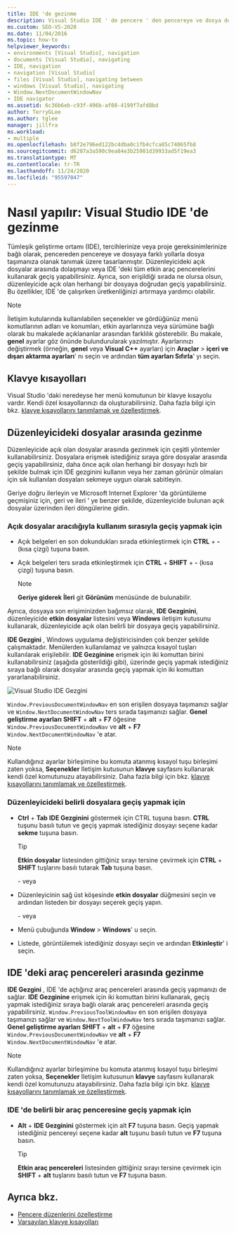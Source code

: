 ```yaml
---
title: IDE 'de gezinme
description: Visual Studio IDE ' de pencere ' den pencereye ve dosya dosyasına birkaç farklı yolla nasıl geçeceğinizi öğrenin.
ms.custom: SEO-VS-2020
ms.date: 11/04/2016
ms.topic: how-to
helpviewer_keywords:
- environments [Visual Studio], navigation
- documents [Visual Studio], navigating
- IDE, navigation
- navigation [Visual Studio]
- files [Visual Studio], navigating between
- windows [Visual Studio], navigating
- Window.NextDocumentWindowNav
- IDE navigator
ms.assetid: 6c36b6eb-c93f-496b-af08-4199f7afd8bd
author: TerryGLee
ms.author: tglee
manager: jillfra
ms.workload:
- multiple
ms.openlocfilehash: b8f2e796ed122bc4dba0c1fb4cfca85c74065fb8
ms.sourcegitcommit: d6207a3a590c9ea84e3b25981d39933ad5f19ea3
ms.translationtype: MT
ms.contentlocale: tr-TR
ms.lasthandoff: 11/24/2020
ms.locfileid: "95597047"
---
```

# <a name="how-to-move-around-in-the-visual-studio-ide"></a>Nasıl yapılır: Visual Studio IDE 'de gezinme

Tümleşik geliştirme ortamı (IDE), tercihlerinize veya proje gereksinimlerinize bağlı olarak, pencereden pencereye ve dosyaya farklı yollarla dosya taşımanıza olanak tanımak üzere tasarlanmıştır. Düzenleyicideki açık dosyalar arasında dolaşmayı veya IDE 'deki tüm etkin araç pencerelerini kullanarak geçiş yapabilirsiniz. Ayrıca, son erişildiği sırada ne olursa olsun, düzenleyicide açık olan herhangi bir dosyaya doğrudan geçiş yapabilirsiniz. Bu özellikler, IDE 'de çalışırken üretkenliğinizi artırmaya yardımcı olabilir.

> [!NOTE]
> İletişim kutularında kullanılabilen seçenekler ve gördüğünüz menü komutlarının adları ve konumları, etkin ayarlarınıza veya sürümüne bağlı olarak bu makalede açıklananlar arasından farklılık gösterebilir. Bu makale, **genel** ayarlar göz önünde bulundurularak yazılmıştır. Ayarlarınızı değiştirmek (örneğin, **genel** veya **Visual C++** ayarları) için **Araçlar**  >  **içeri ve dışarı aktarma ayarları**' nı seçin ve ardından **tüm ayarları Sıfırla**' yı seçin.

## <a name="keyboard-shortcuts"></a>Klavye kısayolları

Visual Studio 'daki neredeyse her menü komutunun bir klavye kısayolu vardır. Kendi özel kısayollarınızı da oluşturabilirsiniz. Daha fazla bilgi için bkz. [klavye kısayollarını tanımlamak ve özelleştirmek](../ide/identifying-and-customizing-keyboard-shortcuts-in-visual-studio.md).

## <a name="navigate-among-files-in-the-editor"></a>Düzenleyicideki dosyalar arasında gezinme

Düzenleyicide açık olan dosyalar arasında gezinmek için çeşitli yöntemler kullanabilirsiniz. Dosyalara erişmek istediğiniz sıraya göre dosyalar arasında geçiş yapabilirsiniz, daha önce açık olan herhangi bir dosyayı hızlı bir şekilde bulmak için IDE gezginini kullanın veya her zaman görünür olmaları için sık kullanılan dosyaları sekmeye uygun olarak sabitleyin.

Geriye doğru ilerleyin ve Microsoft Internet Explorer 'da görüntüleme geçmişiniz için, geri ve ileri ' ye benzer şekilde, düzenleyicide bulunan açık dosyalar üzerinden ileri döngülerine gidin.

### <a name="to-move-through-open-files-in-order-of-use"></a>Açık dosyalar aracılığıyla kullanım sırasıyla geçiş yapmak için

- Açık belgeleri en son dokundukları sırada etkinleştirmek için **CTRL** + **-** (kısa çizgi) tuşuna basın.

- Açık belgeleri ters sırada etkinleştirmek için **CTRL** + **SHIFT** + **-** (kısa çizgi) tuşuna basın.

    > [!NOTE]
    > **Geriye giderek** **İleri** git **Görünüm** menüsünde de bulunabilir.

Ayrıca, dosyaya son erişiminizden bağımsız olarak, **IDE Gezginini**, düzenleyicide **etkin dosyalar** listesini veya **Windows** iletişim kutusunu kullanarak, düzenleyicide açık olan belirli bir dosyaya geçiş yapabilirsiniz.

**IDE Gezgini** , Windows uygulama değiştiricisinden çok benzer şekilde çalışmaktadır. Menülerden kullanılamaz ve yalnızca kısayol tuşları kullanılarak erişilebilir. **IDE Gezginine** erişmek için iki komuttan birini kullanabilirsiniz (aşağıda gösterildiği gibi), üzerinde geçiş yapmak istediğiniz sıraya bağlı olarak dosyalar arasında geçiş yapmak için iki komuttan yararlanabilirsiniz.

![Visual Studio IDE Gezgini](../ide/media/vs2015_ide_navigator.png)

`Window.PreviousDocumentWindowNav` en son erişilen dosyaya taşımanızı sağlar ve `Window.NextDocumentWindowNav` ters sırada taşımanızı sağlar. **Genel geliştirme ayarları** **SHIFT** + **alt** + **F7** öğesine `Window.PreviousDocumentWindowNav` ve **alt** + **F7** `Window.NextDocumentWindowNav` 'e atar.

> [!NOTE]
> Kullandığınız ayarlar birleşimine bu komuta atanmış kısayol tuşu birleşimi zaten yoksa, **Seçenekler** Iletişim kutusunun **klavye** sayfasını kullanarak kendi özel komutunuzu atayabilirsiniz. Daha fazla bilgi için bkz. [klavye kısayollarını tanımlamak ve özelleştirmek](../ide/identifying-and-customizing-keyboard-shortcuts-in-visual-studio.md).

### <a name="to-switch-to-specific-files-in-the-editor"></a>Düzenleyicideki belirli dosyalara geçiş yapmak için

- **Ctrl** + **Tab** **IDE Gezginini** göstermek için CTRL tuşuna basın. **CTRL** tuşunu basılı tutun ve geçiş yapmak istediğiniz dosyayı seçene kadar **sekme** tuşuna basın.

    > [!TIP]
    > **Etkin dosyalar** listesinden gittiğiniz sırayı tersine çevirmek için **CTRL** + **SHIFT** tuşlarını basılı tutarak **Tab** tuşuna basın.

    \- veya

- Düzenleyicinin sağ üst köşesinde **etkin dosyalar** düğmesini seçin ve ardından listeden bir dosyayı seçerek geçiş yapın.

    \- veya

- Menü çubuğunda **Window**  >  **Windows**' u seçin.

- Listede, görüntülemek istediğiniz dosyayı seçin ve ardından **Etkinleştir**' i seçin.

## <a name="navigate-among-tool-windows-in-the-ide"></a>IDE 'deki araç pencereleri arasında gezinme

**IDE Gezgini** , IDE 'de açtığınız araç pencereleri arasında geçiş yapmanızı de sağlar. **IDE Gezginine** erişmek için iki komuttan birini kullanarak, geçiş yapmak istediğiniz sıraya bağlı olarak araç pencereleri arasında geçiş yapabilirsiniz. `Window.PreviousToolWindowNav` en son erişilen dosyaya taşımanızı sağlar ve `Window.NextToolWindowNav` ters sırada taşımanızı sağlar. **Genel geliştirme ayarları** **SHIFT** + **alt** + **F7** öğesine `Window.PreviousDocumentWindowNav` ve **alt** + **F7** `Window.NextDocumentWindowNav` 'e atar.

> [!NOTE]
> Kullandığınız ayarlar birleşimine bu komuta atanmış kısayol tuşu birleşimi zaten yoksa, **Seçenekler** Iletişim kutusunun **klavye** sayfasını kullanarak kendi özel komutunuzu atayabilirsiniz. Daha fazla bilgi için bkz. [klavye kısayollarını tanımlamak ve özelleştirmek](../ide/identifying-and-customizing-keyboard-shortcuts-in-visual-studio.md).

### <a name="to-switch-to-a-specific-tool-window-in-the-ide"></a>IDE 'de belirli bir araç penceresine geçiş yapmak için

- **Alt** + **IDE Gezginini** göstermek için alt **F7** tuşuna basın. Geçiş yapmak istediğiniz pencereyi seçene kadar **alt** tuşunu basılı tutun ve **F7** tuşuna basın.

    > [!TIP]
    > **Etkin araç pencereleri** listesinden gittiğiniz sırayı tersine çevirmek için **SHIFT** + **alt** tuşlarını basılı tutun ve **F7** tuşuna basın.

## <a name="see-also"></a>Ayrıca bkz.

- [Pencere düzenlerini özelleştirme](../ide/customizing-window-layouts-in-visual-studio.md)
- [Varsayılan klavye kısayolları](../ide/default-keyboard-shortcuts-in-visual-studio.md)
